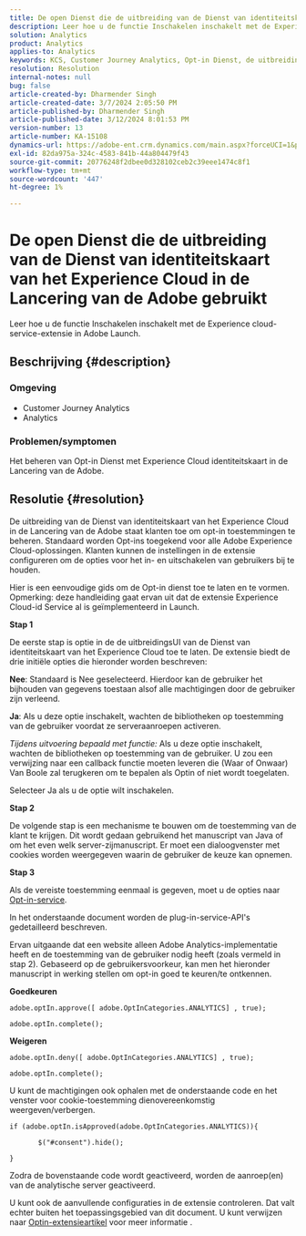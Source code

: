 ```yaml
---
title: De open Dienst die de uitbreiding van de Dienst van identiteitskaart van het Experience Cloud in de Lancering van de Adobe gebruikt
description: Leer hoe u de functie Inschakelen inschakelt met de Experience cloud-service-extensie in Adobe Launch.
solution: Analytics
product: Analytics
applies-to: Analytics
keywords: KCS, Customer Journey Analytics, Opt-in Dienst, de uitbreiding van de Dienst van identiteitskaart van het Experience Cloud, de Lancering van de Adobe, Adobe Analytics
resolution: Resolution
internal-notes: null
bug: false
article-created-by: Dharmender Singh
article-created-date: 3/7/2024 2:05:50 PM
article-published-by: Dharmender Singh
article-published-date: 3/12/2024 8:01:53 PM
version-number: 13
article-number: KA-15108
dynamics-url: https://adobe-ent.crm.dynamics.com/main.aspx?forceUCI=1&pagetype=entityrecord&etn=knowledgearticle&id=9324ddc9-8bdc-ee11-904d-6045bd006d92
exl-id: 82da975a-324c-4583-841b-44a804479f43
source-git-commit: 20776248f2dbee0d328102ceb2c39eee1474c8f1
workflow-type: tm+mt
source-wordcount: '447'
ht-degree: 1%

---
```


# De open Dienst die de uitbreiding van de Dienst van identiteitskaart van het Experience Cloud in de Lancering van de Adobe gebruikt


Leer hoe u de functie Inschakelen inschakelt met de Experience cloud-service-extensie in Adobe Launch.

## Beschrijving {#description}


### Omgeving

- Customer Journey Analytics
- Analytics




### Problemen/symptomen

Het beheren van Opt-in Dienst met Experience Cloud identiteitskaart in de Lancering van de Adobe.


## Resolutie {#resolution}


De uitbreiding van de Dienst van identiteitskaart van het Experience Cloud in de Lancering van de Adobe staat klanten toe om opt-in toestemmingen te beheren. Standaard worden Opt-ins toegekend voor alle Adobe Experience Cloud-oplossingen. Klanten kunnen de instellingen in de extensie configureren om de opties voor het in- en uitschakelen van gebruikers bij te houden.

Hier is een eenvoudige gids om de Opt-in dienst toe te laten en te vormen.
<br>Opmerking: deze handleiding gaat ervan uit dat de extensie Experience Cloud-id Service al is geïmplementeerd in Launch.<br>


<b>Stap 1</b>

De eerste stap is optie in de de uitbreidingsUI van de Dienst van identiteitskaart van het Experience Cloud toe te laten. De extensie biedt de drie initiële opties die hieronder worden beschreven:

<b>Nee</b>: Standaard is Nee geselecteerd. Hierdoor kan de gebruiker het bijhouden van gegevens toestaan alsof alle machtigingen door de gebruiker zijn verleend.

<b>Ja</b>: Als u deze optie inschakelt, wachten de bibliotheken op toestemming van de gebruiker voordat ze serveraanroepen activeren.

*Tijdens uitvoering bepaald met functie:* Als u deze optie inschakelt, wachten de bibliotheken op toestemming van de gebruiker. U zou een verwijzing naar een callback functie moeten leveren die (Waar of Onwaar) Van Boole zal terugkeren om te bepalen als Optin of niet wordt toegelaten.

Selecteer Ja als u de optie wilt inschakelen.



<b>Stap 2</b>

De volgende stap is een mechanisme te bouwen om de toestemming van de klant te krijgen. Dit wordt gedaan gebruikend het manuscript van Java of om het even welk server-zijmanuscript. Er moet een dialoogvenster met cookies worden weergegeven waarin de gebruiker de keuze kan opnemen.



<b>Stap 3</b>

Als de vereiste toestemming eenmaal is gegeven, moet u de opties naar [Opt-in-service](https://experienceleague.adobe.com/docs/id-service/using/implementation/opt-in-service/launch.html).

In het onderstaande document worden de plug-in-service-API&#39;s gedetailleerd beschreven.

Ervan uitgaande dat een website alleen Adobe Analytics-implementatie heeft en de toestemming van de gebruiker nodig heeft (zoals vermeld in stap 2). Gebaseerd op de gebruikersvoorkeur, kan men het hieronder manuscript in werking stellen om opt-in goed te keuren/te ontkennen.

<b>Goedkeuren</b>


```
adobe.optIn.approve([ adobe.OptInCategories.ANALYTICS] , true);

adobe.optIn.complete();
```




<b>Weigeren</b>


```
adobe.optIn.deny([ adobe.OptInCategories.ANALYTICS] , true);

adobe.optIn.complete();
```




U kunt de machtigingen ook ophalen met de onderstaande code en het venster voor cookie-toestemming dienovereenkomstig weergeven/verbergen.


```
if (adobe.optIn.isApproved(adobe.OptInCategories.ANALYTICS)){

       $("#consent").hide();

}
```




Zodra de bovenstaande code wordt geactiveerd, worden de aanroep(en) van de analytische server geactiveerd.

U kunt ook de aanvullende configuraties in de extensie controleren. Dat valt echter buiten het toepassingsgebied van dit document. U kunt verwijzen naar [Optin-extensieartikel](https://experienceleague.adobe.com/docs/id-service/using/implementation/opt-in-service/launch.html) voor meer informatie .
